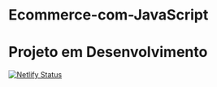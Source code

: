# Ecommerce-com-JavaScript

<h1>Projeto em Desenvolvimento</h1>

[![Netlify Status](https://api.netlify.com/api/v1/badges/c505b35a-fca2-491f-bc86-957dc9b9c1a1/deploy-status)](https://app.netlify.com/sites/ecommercepi/deploys)
